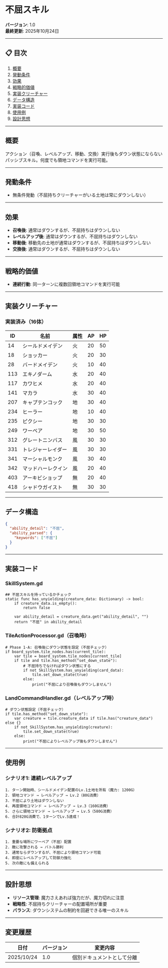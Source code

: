 # 不屈スキル

**バージョン**: 1.0  
**最終更新**: 2025年10月24日

---

## 📋 目次

1. [概要](#概要)
2. [発動条件](#発動条件)
3. [効果](#効果)
4. [戦略的価値](#戦略的価値)
5. [実装クリーチャー](#実装クリーチャー)
6. [データ構造](#データ構造)
7. [実装コード](#実装コード)
8. [使用例](#使用例)
9. [設計思想](#設計思想)

---

## 概要

アクション（召喚、レベルアップ、移動、交換）実行後もダウン状態にならないパッシブスキル。何度でも領地コマンドを実行可能。

---

## 発動条件

- 無条件発動（不屈持ちクリーチャーがいる土地は常にダウンしない）

---

## 効果

- **召喚後**: 通常はダウンするが、不屈持ちはダウンしない
- **レベルアップ後**: 通常はダウンするが、不屈持ちはダウンしない
- **移動後**: 移動先の土地が通常はダウンするが、不屈持ちはダウンしない
- **交換後**: 通常はダウンするが、不屈持ちはダウンしない

---

## 戦略的価値

- **連続行動**: 同一ターンに複数回領地コマンドを実行可能

---

## 実装クリーチャー

### 実装済み（16体）

| ID | 名前 | 属性 | AP | HP |
|----|------|------|----|----|
| 14 | シールドメイデン | 火 | 20 | 50 |
| 18 | ショッカー | 火 | 20 | 30 |
| 28 | バードメイデン | 火 | 10 | 40 |
| 113 | エキノダーム | 水 | 20 | 40 |
| 117 | カワヒメ | 水 | 20 | 40 |
| 141 | マカラ | 水 | 30 | 40 |
| 207 | キャプテンコック | 地 | 30 | 40 |
| 234 | ヒーラー | 地 | 10 | 40 |
| 235 | ピクシー | 地 | 30 | 30 |
| 249 | ワーベア | 地 | 30 | 50 |
| 312 | グレートニンバス | 風 | 30 | 30 |
| 331 | トレジャーレイダー | 風 | 30 | 30 |
| 341 | マーシャルモンク | 風 | 30 | 40 |
| 342 | マッドハーレクイン | 風 | 20 | 40 |
| 403 | アーキビショップ | 無 | 20 | 40 |
| 418 | シャドウガイスト | 無 | 30 | 30 |

---

## データ構造

```json
{
  "ability_detail": "不屈",
  "ability_parsed": {
	"keywords": ["不屈"]
  }
}
```

---

## 実装コード

### SkillSystem.gd
```gdscript
## 不屈スキルを持っているかチェック
static func has_unyielding(creature_data: Dictionary) -> bool:
	if creature_data.is_empty():
		return false
	
	var ability_detail = creature_data.get("ability_detail", "")
	return "不屈" in ability_detail
```

### TileActionProcessor.gd（召喚時）
```gdscript
# Phase 1-A: 召喚後にダウン状態を設定（不屈チェック）
if board_system.tile_nodes.has(current_tile):
	var tile = board_system.tile_nodes[current_tile]
	if tile and tile.has_method("set_down_state"):
		# 不屈持ちでなければダウン状態にする
		if not SkillSystem.has_unyielding(card_data):
			tile.set_down_state(true)
		else:
			print("不屈により召喚後もダウンしません")
```

### LandCommandHandler.gd（レベルアップ時）
```gdscript
# ダウン状態設定（不屈チェック）
if tile.has_method("set_down_state"):
	var creature = tile.creature_data if tile.has("creature_data") else {}
	if not SkillSystem.has_unyielding(creature):
		tile.set_down_state(true)
	else:
		print("不屈によりレベルアップ後もダウンしません")
```

---

## 使用例

### シナリオ1: 連続レベルアップ
```
1. ターン開始時、シールドメイデン配置のLv.1土地を所有（魔力: 1200G）
2. 領地コマンド → レベルアップ → Lv.2（80G消費）
3. 不屈により土地はダウンしない
4. 再度領地コマンド → レベルアップ → Lv.3（160G消費）
5. さらに領地コマンド → レベルアップ → Lv.5（580G消費）
6. 合計820G消費で、1ターンでLv.5達成！
```

### シナリオ2: 防衛拠点
```
1. 重要な場所にワーベア（不屈）配置
2. 敵に攻撃される → バトル勝利
3. 通常ならダウンするが、不屈により領地コマンド可能
4. 即座にレベルアップして防御力強化
5. 次の敵にも備えられる
```

---

## 設計思想

- **リソース管理**: 魔力さえあれば強力だが、魔力切れに注意
- **戦略性**: 不屈持ちクリーチャーの配置場所が重要
- **バランス**: ダウンシステムの制約を回避できる唯一のスキル

---

## 変更履歴

| 日付 | バージョン | 変更内容 |
|------|-----------|---------|
| 2025/10/24 | 1.0 | 個別ドキュメントとして分離 |
